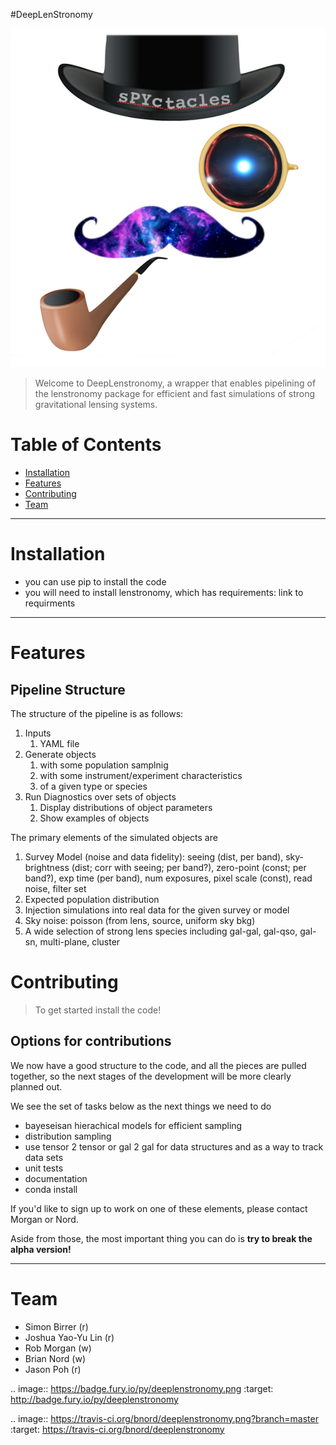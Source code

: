#DeepLenStronomy


![](bad_logo.png)

> Welcome to DeepLenstronomy, a wrapper that enables pipelining of the lenstronomy package for efficient and fast simulations of strong gravitational lensing systems. 

# Table of Contents 

- [Installation](#installation)
- [Features](#features)
- [Contributing](#contributing)
- [Team](#team)

---

# Installation

- you can use pip to install the code
- you will need to install lenstronomy, which has requirements: link to requirments


---

# Features

## Pipeline Structure


The structure of the pipeline is as follows:

1. Inputs 
   1. YAML file
2. Generate objects
   1. with some population samplnig
   2. with some instrument/experiment characteristics
   3. of a given type or species
3. Run Diagnostics over sets of objects
   1. Display distributions of object parameters
   2. Show examples of objects


The primary elements of the simulated objects are

1. Survey Model (noise and data fidelity): seeing (dist, per band), sky-brightness (dist; corr with seeing; per band?), zero-point (const; per band?), exp time (per band), num exposures, pixel scale (const), read noise, filter set
2. Expected population distribution 
3. Injection simulations into real data for the given survey or model
4. Sky noise: poisson (from lens, source, uniform sky bkg)
5. A wide selection of strong lens species including gal-gal, gal-qso, gal-sn, multi-plane, cluster


# Contributing

> To get started install the code!

## Options for contributions

We now have a good structure to the code, and all the pieces are pulled together, so the next stages of the development will be more clearly planned out. 

We see the set of tasks below as the next things we need to do

* bayeseisan hierachical models for efficient sampling
* distribution sampling
* use tensor 2 tensor or gal 2 gal for data structures and as a way to track data sets
* unit tests
* documentation
* conda install

If you'd like to sign up to work on one of these elements, please contact Morgan or Nord.

Aside from those, the most important thing you can do is **try to break the alpha version!**


---

# Team

* Simon Birrer (r)
* Joshua Yao-Yu Lin (r)
* Rob Morgan (w)
* Brian Nord (w)
* Jason Poh (r)





.. image:: https://badge.fury.io/py/deeplenstronomy.png
    :target: http://badge.fury.io/py/deeplenstronomy

.. image:: https://travis-ci.org/bnord/deeplenstronomy.png?branch=master
    :target: https://travis-ci.org/bnord/deeplenstronomy



